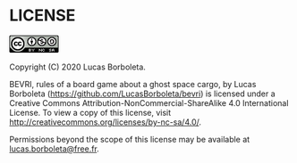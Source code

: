 # LICENSE

[![Creative Commons License](../pictures/CC-BY-NC-SA.png)](http://creativecommons.org/licenses/by-nc-sa/4.0/)

Copyright (C) 2020 Lucas Borboleta.

BEVRI, rules of a board game about a ghost space cargo, by Lucas Borboleta (https://github.com/LucasBorboleta/bevri) is licensed under a Creative Commons Attribution-NonCommercial-ShareAlike 4.0 International License. To view a copy of this license, visit http://creativecommons.org/licenses/by-nc-sa/4.0/.

Permissions beyond the scope of this license may be available at [lucas.borboleta@free.fr](mailto:lucas.borboleta@free.fr).

